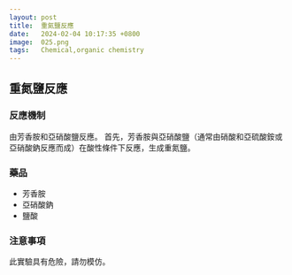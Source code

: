 ```yaml
---
layout: post
title:  重氮鹽反應
date:   2024-02-04 10:17:35 +0800
image:  025.png
tags:   Chemical,organic chemistry
---
```

## 重氮鹽反應

### 反應機制

由芳香胺和亞硝酸鹽反應。 首先，芳香胺與亞硝酸鹽（通常由硝酸和亞硫酸銨或亞硝酸鈉反應而成）在酸性條件下反應，生成重氮鹽。

### 藥品
- 芳香胺
- 亞硝酸鈉
- 鹽酸

### 注意事項
此實驗具有危險，請勿模仿。
